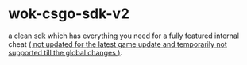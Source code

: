 # wok-csgo-sdk-v2
a clean sdk which has everything you need for a fully featured internal cheat [( not updated for the latest game update and temporarily not supported till the global changes )](https://github.com/lagcomp/wok-csgo-sdk-v2/discussions/82).
